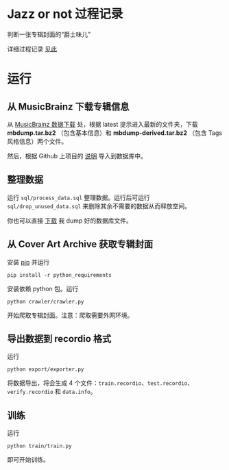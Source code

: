 # Jazz or not 过程记录

判断一张专辑封面的“爵士味儿”

详细过程记录 [见此](https://zhuanlan.zhihu.com/p/44446435)

# 运行

## 从 MusicBrainz 下载专辑信息

从 [MusicBrainz 数据下载](http://ftp.musicbrainz.org/pub/musicbrainz/data/fullexport/) 处，根据 latest 提示进入最新的文件夹，下载 **mbdump.tar.bz2** （包含基本信息）和 **mbdump-derived.tar.bz2** （包含 Tags 风格信息）两个文件。

然后，根据 Github 上项目的 [说明](http://link.zhihu.com/?target=https%3A//github.com/metabrainz/musicbrainz-server/blob/master/INSTALL.md%23creating-the-database) 导入到数据库中。

## 整理数据

运行 `sql/process_data.sql` 整理数据。运行后可运行 `sql/drop_unused_data.sql` 来删除其余不需要的数据从而释放空间。

你也可以直接 [下载](https://pan.baidu.com/s/11mu5rZH3uLtt8FK4d8NO4g) 我 dump 好的数据库文件。

## 从 Cover Art Archive 获取专辑封面

安装 [pip](https://pypi.org/project/pip/) 并运行

```
pip install -r python_requirements
```

安装依赖 python 包。运行

```
python crawler/crawler.py
```

开始爬取专辑封面。注意：爬取需要外网环境。

## 导出数据到 recordio 格式

运行

```
python export/exporter.py
```

将数据导出，将会生成 4 个文件：`train.recordio`、`test.recordio`、`verify.recordio` 和 `data.info`。

## 训练

运行

```
python train/train.py
```

即可开始训练。

